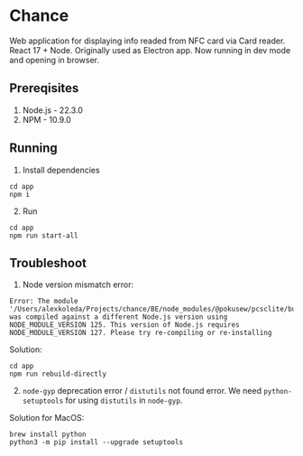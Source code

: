 # Chance

Web application for displaying info readed from NFC card via Card reader. React 17 + Node. Originally used as Electron app. Now running in dev mode and opening in browser.

## Prereqisites

1. Node.js - 22.3.0
2. NPM - 10.9.0

## Running

1. Install dependencies
```shell
cd app
npm i
```

2. Run
```shell
cd app
npm run start-all
```

## Troubleshoot

1. Node version mismatch error:
```shell
Error: The module '/Users/alexkoleda/Projects/chance/BE/node_modules/@pokusew/pcsclite/build/Release/pcsclite.node'
was compiled against a different Node.js version using
NODE_MODULE_VERSION 125. This version of Node.js requires
NODE_MODULE_VERSION 127. Please try re-compiling or re-installing
```

Solution:
```shell
cd app
npm run rebuild-directly
```

2. `node-gyp` deprecation error / `distutils` not found error. We need `python-setuptools` for using `distutils` in `node-gyp`.

Solution for MacOS:
```shell
brew install python
python3 -m pip install --upgrade setuptools
```
